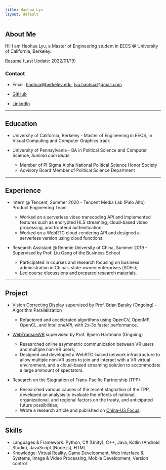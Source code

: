 ```yaml
---
title: Haohua Lyu
layout: default
---
```


## About Me

<!-- <img class="profile-picture" src="sherlock.jpg"> -->

Hi! I am Haohua Lyu, a Master of Engineering student in EECS @ University of California, Berkeley.

[Resume](https://drive.google.com/file/d/15_S1_HxkrPH5fZ2CZe_meKHJ9E8NfVtl/view?usp=sharing) (Last Update: 2022/01/19)

### Contact

* Email: [haohua@berkeley.edu](mailto:haohua@berkeley.edu), [lyu.haohua@gmail.com](mailto:lyu.haohua@gmail.com)

* [GitHub](https://github.com/Haohua-Lyu)

* [LinkedIn](https://www.linkedin.com/in/haohualyu/)

---

## Education

* University of California, Berkeley - Master of Engineering in EECS, in Visual Computing and Computer Graphics track
* University of Pennsylvania - BA in Political Science and Computer Science, *Summa cum laude*

  - Member of Pi Sigma Alpha National Political Science Honor Society
  - Advisory Board Member of Political Science Department

---

## Experience

* Intern @ Tencent, Summer 2020 - Tencent Media Lab (Palo Alto) Product Engineering Team

  - Worked on a serverless video transcoding API and implemented features such as encrypted HLS streaming, cloud-based video processing, and frontend authentication;
  - Worked on a WebRTC cloud-rendering API and designed a serverless version using cloud functions.

* Research Assistant @ Renmin University of China, Summer 2019 - Supervised by Prof. Liu Gang of the Business School

  - Participated in courses and research focusing on business administration in China’s state-owned enterprises (SOEs);
  - Led course discussions and prepared research materials.

---

## Project

* [Vision Correcting Display](https://barskygroup.wixsite.com/home) supervised by Prof. Brian Barsky (Ongoing) - Algorithm Parallelization
  
  - Refactored and accelerated algorithms using OpenCV, OpenMP, OpenCL, and Intel oneAPI, with 2x-3x faster performance.

* [WebTransceiVR](https://www.behance.net/gallery/133237183/WebTransceiVR-Asymmetric-VR-Collaboration-At-Scale) supervised by Prof. Bjoern Hartmann (Ongoing)

  - Researched online asymmetric communication between VR users and multiple non-VR users;
  - Designed and developed a WebRTC-based network infrastructure to allow multiple non-VR users to join and interact with a
VR virtual environment, and a cloud-based streaming solution to accommodate a large ammount of spectators.

* Research on the Stagnation of Trans-Pacific Partnership (TPP)

  - Researched various causes of the recent stagnation of the TPP, developed an analysis to evaluate the effects of national,
organizational, and regional factors on the treaty, and anticipated future possibilities;
  - Wrote a research article and published on [China-US Focus](https://www.chinausfocus.com/finance-economy/why-the-tpp-collapsed). 

---

## Skills
* Languages & Framework: Python, C# (Unity), C++, Java, Kotlin (Android Studio), JavaScript (Node.js), HTML
* Knowledge: Virtual Reality, Game Development, Web Interface & Systems, Image & Video Processing, Mobile Development,
Version control